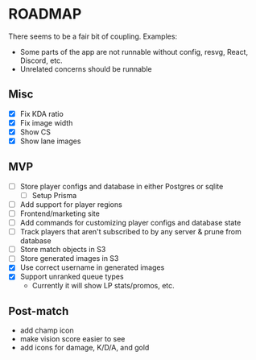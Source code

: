 # ROADMAP

There seems to be a fair bit of coupling. Examples:

- Some parts of the app are not runnable without config, resvg, React, Discord,
  etc.
- Unrelated concerns should be runnable

## Misc

- [x] Fix KDA ratio
- [x] Fix image width
- [x] Show CS
- [x] Show lane images

## MVP

- [ ] Store player configs and database in either Postgres or sqlite
  - [ ] Setup Prisma
- [ ] Add support for player regions
- [ ] Frontend/marketing site
- [ ] Add commands for customizing player configs and database state
- [ ] Track players that aren't subscribed to by any server & prune from
      database
- [ ] Store match objects in S3
- [ ] Store generated images in S3
- [x] Use correct username in generated images
- [x] Support unranked queue types
  - Currently it will show LP stats/promos, etc.

## Post-match

- add champ icon
- make vision score easier to see
- add icons for damage, K/D/A, and gold
